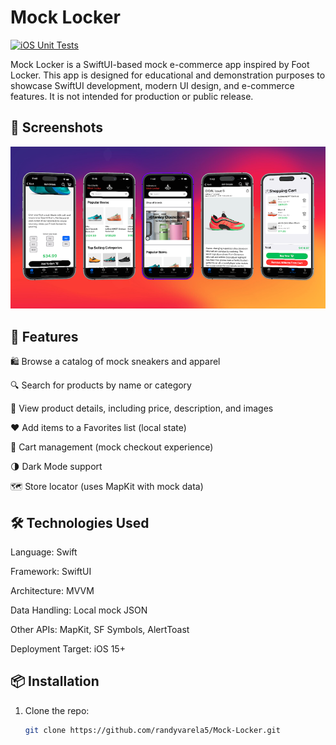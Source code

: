 # Mock Locker

[![iOS Unit Tests](https://github.com/randyvarela5/Mock-Locker/actions/workflows/test.yaml/badge.svg)](https://github.com/randyvarela5/Mock-Locker/actions/workflows/test.yaml)

Mock Locker is a SwiftUI-based mock e-commerce app inspired by Foot Locker. This app is designed for educational and demonstration purposes to showcase SwiftUI development, modern UI design, and e-commerce features. It is not intended for production or public release.

## 📸 Screenshots

![Hero Banner](newHero.png)

## 🚀 Features

🛍️ Browse a catalog of mock sneakers and apparel

🔍 Search for products by name or category

🧾 View product details, including price, description, and images

❤️ Add items to a Favorites list (local state)

🛒 Cart management (mock checkout experience)

🌗 Dark Mode support

🗺️ Store locator (uses MapKit with mock data)


## 🛠️ Technologies Used

Language: Swift

Framework: SwiftUI

Architecture: MVVM

Data Handling: Local mock JSON

Other APIs: MapKit, SF Symbols, AlertToast

Deployment Target: iOS 15+

## 📦 Installation

1. Clone the repo:
   ```bash
   git clone https://github.com/randyvarela5/Mock-Locker.git

